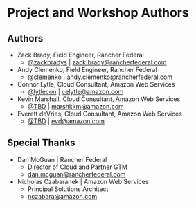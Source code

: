# Project and Workshop Authors

## Authors

* Zack Brady, Field Engineer, Rancher Federal
  * [@zackbradys](https://github.com/zackrbadys) | zack.brady@rancherfederal.com
* Andy Clemenko, Field Engineer, Rancher Federal
  * [@clemenko](https://github.com/clemenko) | andy.clemenko@rancherfederal.com
* Connor Lytle, Cloud Consultant, Amazon Web Services
  * [@lytlecon](https://github.com/lytlecon) | celytle@amazon.com
* Kevin Marshall, Cloud Consultant, Amazon Web Services
  * [@TBD](https://github.com/TBD) | marshkkm@amazon.com
* Everett deVries, Cloud Consultant, Amazon Web Services
  * [@TBD](https://github.com/TBD) | evd@amazon.com

## Special Thanks
* Dan McGuan | Rancher Federal
  * Director of Cloud and Partner GTM
  * dan.mcguan@rancherfederal.com
* Nicholas Czabaranek | Amazon Web Services
  * Principal Solutions Architect
  * nczabara@amazon.com